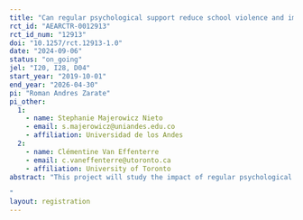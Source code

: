 ```yaml
---
title: "Can regular psychological support reduce school violence and improve students' outcomes?"
rct_id: "AEARCTR-0012913"
rct_id_num: "12913"
doi: "10.1257/rct.12913-1.0"
date: "2024-09-06"
status: "on_going"
jel: "I20, I28, D04"
start_year: "2019-10-01"
end_year: "2026-04-30"
pi: "Roman Andres Zarate"
pi_other:
  1:
    - name: Stephanie Majerowicz Nieto
    - email: s.majerowicz@uniandes.edu.co
    - affiliation: Universidad de los Andes
  2:
    - name: Clémentine Van Effenterre
    - email: c.vaneffenterre@utoronto.ca
    - affiliation: University of Toronto
abstract: "This project will study the impact of regular psychological support on students' outcomes in Peru. The government implemented a program that randomly provided 500 out of 1,000 large schools with high reports of school violence the resources to hire a full-time psychologist to improve school climate and reduce school violence. The government equips the psychologist with specific guidelines to design strategies to reduce and prevent school violence while providing socio-emotional support to all community members, including students, teachers, and staff. We will use administrative and survey data to estimate the effects of access to a full-time psychologist on school climate, violence reports, students' social networks, learning, and non-cognitive skills. Other outcomes include teachers' pedagogical practices, school retention, dropout, and college enrollment. We will also conduct focus groups with the psychologists to gain further insights into the expected impacts of the program and the mechanisms driving the main effects.
"
layout: registration
---
```



